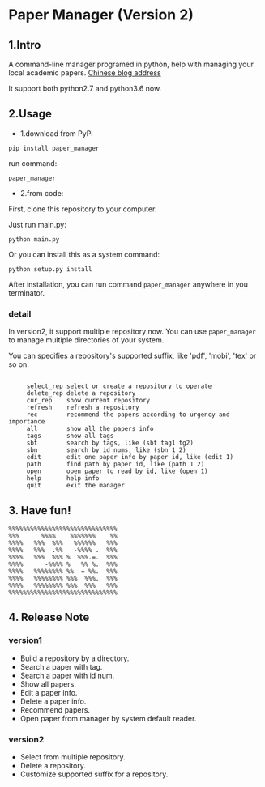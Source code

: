 # Paper Manager (Version 2)

##  1.Intro
A command-line manager programed in python, help with managing your local academic papers.
[Chinese blog address](http://www.jianshu.com/p/768db1472042)

It support both python2.7 and python3.6 now.

## 2.Usage

- 1.download from PyPi
```
pip install paper_manager
```

run command:
```
paper_manager
```

- 2.from code:

First, clone this repository to your computer.

Just run main.py:
 ```
 python main.py
 ```

Or you can install this as a system command:
```
python setup.py install
```

After installation, you can run command `paper_manager` anywhere in you terminator.

### detail

In version2, it support multiple repository now. You can use `paper_manager` to manage multiple directories of your system.

You can specifies a repository's supported suffix, like 'pdf', 'mobi', 'tex' or so on.

```

     select_rep select or create a repository to operate
     delete_rep delete a repository
     cur_rep    show current repository
     refresh    refresh a repository
     rec        recommend the papers according to urgency and importance
     all        show all the papers info
     tags       show all tags
     sbt        search by tags, like (sbt tag1 tg2)
     sbn        search by id nums, like (sbn 1 2)
     edit       edit one paper info by paper id, like (edit 1)
     path       find path by paper id, like (path 1 2)
     open       open paper to read by id, like (open 1)
     help       help info
     quit       exit the manager
```

## 3. Have fun!

```
%%%%%%%%%%%%%%%%%%%%%%%%%%%%%%
%%%      %%%%    %%%%%%%    %%
%%%%   %%%  %%%   %%%%%%   %%%
%%%%   %%%  .%%   -%%%% .  %%%
%%%%   %%%  %%% %  %%%.=.  %%%
%%%%      -%%%% %   %% %.  %%%
%%%%   %%%%%%%% %%  = %%.  %%%
%%%%   %%%%%%%% %%%  %%%.  %%%
%%%%   %%%%%%%% %%%  %%%   %%%
%%%%%%%%%%%%%%%%%%%%%%%%%%%%%%
```

## 4. Release Note

### version1
- Build a repository by a directory.
- Search a paper with tag.
- Search a paper with id num.
- Show all papers.
- Edit a paper info.
- Delete a paper info.
- Recommend papers.
- Open paper from manager by system default reader.

### version2
- Select from multiple repository.
- Delete a repository.
- Customize supported suffix for a repository.
